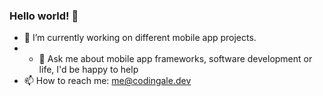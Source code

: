 ### Hello world! 👋

- 🔭 I’m currently working on different mobile app projects.
- - 💬 Ask me about mobile app frameworks, software development or life, I'd be happy to help
- 📫 How to reach me: me@codingale.dev
